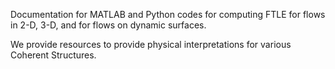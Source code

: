 Documentation for MATLAB and Python codes for computing FTLE for flows in 2-D, 3-D, and for flows on dynamic surfaces.

We provide resources to provide physical interpretations for various Coherent Structures.
